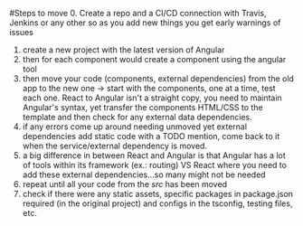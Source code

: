 #Steps to move
0. Create a repo and a CI/CD connection with Travis, Jenkins or any other so as you add new things you get early warnings of issues
1. create a new project with the latest version of Angular
2. then for each component would create a component using the angular tool
3. then move your code (components, external dependencies) from the old app to the new one -> start with the components, one at a time, test each one. React to Angular isn't a straight copy, you need to maintain Angular's syntax, yet transfer the components HTML/CSS to the template and then check for any external data dependencies. 
4. if any errors come up around needing unmoved yet external dependencies add static code with a TODO mention, come back to it when the service/external dependency is moved.
5. a big difference in between React and Angular is that Angular has a lot of tools within its framework (ex.: routing) VS React where you need to add these external dependencies...so many might not be needed
6. repeat until all your code from the *src* has been moved
7. check if there were any static assets, specific packages in package.json required (in the original project) and configs in the tsconfig, testing files, etc.